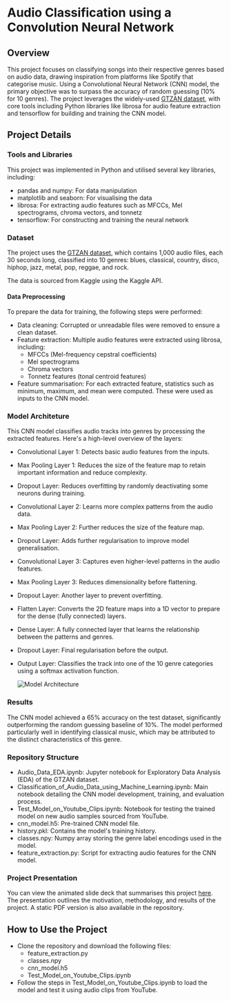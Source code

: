 # Audio Classification using a Convolution Neural Network
## Overview

This project focuses on classifying songs into their respective genres based on audio data, drawing inspiration from platforms like Spotify that categorise music. Using a Convolutional Neural Network (CNN) model, the primary objective was to surpass the accuracy of random guessing (10% for 10 genres). The project leverages the widely-used [GTZAN dataset](https://www.kaggle.com/datasets/andradaolteanu/gtzan-dataset-music-genre-classification), with core tools including Python libraries like librosa for audio feature extraction and tensorflow for building and training the CNN model.


## Project Details
### Tools and Libraries
This project was implemented in Python and utilised several key libraries, including:

* pandas and numpy: For data manipulation
* matplotlib and seaborn: For visualising the data
* librosa: For extracting audio features such as MFCCs, Mel spectrograms, chroma vectors, and tonnetz
* tensorflow: For constructing and training the neural network

### Dataset
The project uses the [GTZAN dataset](https://www.kaggle.com/datasets/andradaolteanu/gtzan-dataset-music-genre-classification), which contains 1,000 audio files, each 30 seconds long, classified into 10 genres: blues, classical, country, disco, hiphop, jazz, metal, pop, reggae, and rock.

The data is sourced from Kaggle using the Kaggle API.

#### Data Preprocessing
To prepare the data for training, the following steps were performed:

* Data cleaning: Corrupted or unreadable files were removed to ensure a clean dataset.
* Feature extraction: Multiple audio features were extracted using librosa, including:
  * MFCCs (Mel-frequency cepstral coefficients)
  * Mel spectrograms
  * Chroma vectors
  * Tonnetz features (tonal centroid features)
* Feature summarisation: For each extracted feature, statistics such as minimum, maximum, and mean were computed. These were used as inputs to the CNN model.

### Model Architeture 
This CNN model classifies audio tracks into genres by processing the extracted features. Here's a high-level overview of the layers:

* Convolutional Layer 1: Detects basic audio features from the inputs.
* Max Pooling Layer 1: Reduces the size of the feature map to retain important information and reduce complexity.
* Dropout Layer: Reduces overfitting by randomly deactivating some neurons during training.
* Convolutional Layer 2: Learns more complex patterns from the audio data.
* Max Pooling Layer 2: Further reduces the size of the feature map.
* Dropout Layer: Adds further regularisation to improve model generalisation.
* Convolutional Layer 3: Captures even higher-level patterns in the audio features.
* Max Pooling Layer 3: Reduces dimensionality before flattening.
* Dropout Layer: Another layer to prevent overfitting.
* Flatten Layer: Converts the 2D feature maps into a 1D vector to prepare for the dense (fully connected) layers.
* Dense Layer: A fully connected layer that learns the relationship between the patterns and genres.
* Dropout Layer: Final regularisation before the output.
* Output Layer: Classifies the track into one of the 10 genre categories using a softmax activation function.

  ![Model Architecture](https://github.com/user-attachments/assets/a5bff676-8fbe-4e7a-9c9e-d0299a0c2a6f)


### Results
The CNN model achieved a 65% accuracy on the test dataset, significantly outperforming the random guessing baseline of 10%. The model performed particularly well in identifying classical music, which may be attributed to the distinct characteristics of this genre.

### Repository Structure
* Audio_Data_EDA.ipynb: Jupyter notebook for Exploratory Data Analysis (EDA) of the GTZAN dataset.
* Classification_of_Audio_Data_using_Machine_Learning.ipynb: Main notebook detailing the CNN model development, training, and evaluation process.
* Test_Model_on_Youtube_Clips.ipynb: Notebook for testing the trained model on new audio samples sourced from YouTube.
* cnn_model.h5: Pre-trained CNN model file.
* history.pkl: Contains the model's training history.
* classes.npy: Numpy array storing the genre label encodings used in the model.
* feature_extraction.py: Script for extracting audio features for the CNN model.

### Project Presentation
You can view the animated slide deck that summarises this project [here](https://www.canva.com/design/DAGJ_ayphRI/afFF12HA3axhxRTSc2otRA/view?utm_content=DAGJ_ayphRI&utm_campaign=designshare&utm_medium=link&utm_source=editor). The presentation outlines the motivation, methodology, and results of the project. A static PDF version is also available in the repository.

## How to Use the Project
* Clone the repository and download the following files:
  * feature_extraction.py
  * classes.npy
  * cnn_model.h5
  * Test_Model_on_Youtube_Clips.ipynb
* Follow the steps in Test_Model_on_Youtube_Clips.ipynb to load the model and test it using audio clips from YouTube.
